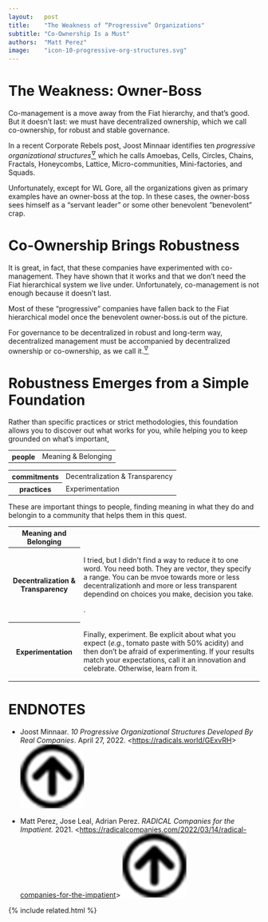 ```yaml
---
layout:   post
title:    "The Weakness of “Progressive” Organizations"
subtitle: "Co-Ownership Is a Must"
authors:  "Matt Perez"
image:    "icon-10-progressive-org-structures.svg"
---
```


<div style="display:none;">
 <p>Co-management is a move away from the <span class="_paradigm">Fiat</span> hierarchy, and that&rsquo;s good. But it doesn&rsquo;t last: we must have decentralized ownership, which we call co-ownership, for robust and stable governance.</p>
</div>

<h1>The Weakness: Owner-Boss</h1>
 <p>Co-management is a move away from the <span class="_paradigm">Fiat</span> hierarchy, and that&rsquo;s good. But it doesn&rsquo;t last: we must have decentralized ownership, which we call co-ownership, for robust and stable governance.</p>
 <p>In a recent Corporate Rebels post, Joost Minnaar identifies ten <em>progressive organizational structures</em><a href="#en01"><sup id="bm01">&hairsp;&nabla;&hairsp;</sup></a> which he calls Amoebas, Cells, Circles, Chains, Fractals, Honeycombs, Lattice, Micro-communities, Mini-factories, and Squads.</p>
 <p>Unfortunately, except for WL Gore, all the organizations given as primary examples have an owner-boss at the top. In these cases, the owner-boss sees himself as a “servant leader” or some other benevolent &rdquo;benevolent&rdquo; crap.</p>

<h1>Co-Ownership Brings Robustness</h1>
 <p>It is great, in fact, that these companies have experimented with co-management. They have shown that it works and that we don&rsquo;t need the <span class="_paradigm">Fiat</span> hierarchical system we live under. Unfortunately, co-management is not enough because it doesn&rsquo;t last.</p>
 <p>Most of these &ldquo;progressive&rdquo; companies have fallen back to the <span class="_paradigm">Fiat</span> hierarchical model once the benevolent owner-boss.is out of the picture.</p>
 <p>For governance to be decentralized in robust and long-term way, decentralized management must be accompanied by decentralized ownership or co-ownership, as we call it.<a href="#en02"><sup id="bm02">&hairsp;&nabla;&hairsp;</sup></a></p>

<h1>Robustness Emerges from a Simple Foundation</h1>
 <p>Rather than specific practices or strict methodologies, this foundation allows you to discover out what works for you, while helping you to keep grounded on what&rsquo;s important,</p>
  <div class="_center">
   <table class="_h2table">
    <tr>
     <th>people</th>
     <td>Meaning & Belonging</td>
    </tr>
   </table>
  </div>
  <div class="_center">
   <table class="_h2table">
    <tr>
     <th>commitments</th>
     <td>Decentralization & Transparency</td>
    </tr>
    <tr>
     <th>practices</th>
     <td>Experimentation</td>
    </tr>
   </table>
  </div>
  <div class='_center'>
   <table class='_h2table'>
    <tr>
     <th>Meaning and Belonging</th>
     <td>
     </td>
      <p>These are important things to people, finding meaning in what they do and belongin to a community that helps them in this quest.</p>
    </tr>
    <tr>
     <th>Decentralization & Transparency</th>
     <td>
      <p>I tried, but I didn't find a way to reduce it to one word. You need both. They are vector, they specify a range. You can be mvoe towards more or less decentralizationh and more or less transparent dependind on choices you make, decision you take.</p>
      <p>.</p>
     </td>
    <tr>
     <th>Experimentation</th>
     <td>
      <p>Finally, experiment. Be explicit about what you expect (<em>e.g.</em>, tomato paste with 50% acidity) and then don&rsquo;t be afraid of experimenting. If your results match your expectations, call it an innovation and celebrate. Otherwise, learn from it.</p>
     </td>
    </tr>
   </table>
  </div> 

<h1 class="_section">ENDNOTES</h1>
 <ul>
  <li id="en01">
   <p class="_list-item">
    Joost Minnaar.
    <em>10 Progressive Organizational Structures Developed By Real Companies</em>.
    April 27, 2022.
    &lt;<a href="https://radicals.world/GExvRH" target="_blank">https://radicals.world/GExvRH</a>&gt;
    <a class="_uparrow" href="#bm01"><img src="/assets/img/arrow-up-icon.png"></a>
   </p>
  </li>
  <li id="en02">
   <p class="_list-item">
    Matt Perez, Jose Leal, Adrian Perez.
    <em>RADICAL Companies for the Impatient.</em>
    2021.
    &lt;<a href="https://radicalcompanies.com/2022/03/14/radical-companies-for-the-impatient" target="_blank">https://radicalcompanies.com/2022/03/14/radical-companies-for-the-impatient</a>&gt;
    <a class="_uparrow" href="#bm02"><img src="/assets/img/arrow-up-icon.png"></a>
   </p>
  </li>
 </ul>

{% include related.html %}
